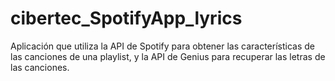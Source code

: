 # cibertec_SpotifyApp_lyrics
Aplicación que utiliza la API de Spotify para obtener las características de las canciones de una playlist, y la API de Genius para recuperar las letras de las canciones.
